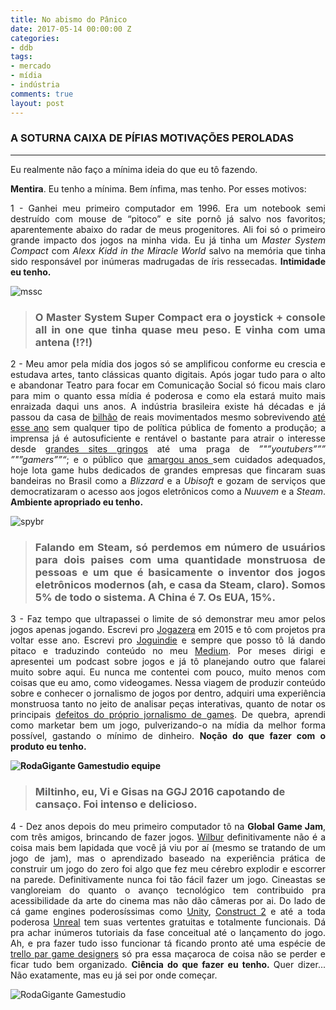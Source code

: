 ```yaml
---
title: No abismo do Pânico
date: 2017-05-14 00:00:00 Z
categories:
- ddb
tags:
- mercado
- mídia
- indústria
comments: true
layout: post
---
```


### A SOTURNA CAIXA DE PÍFIAS MOTIVAÇÕES PEROLADAS

---

<div class="posts">
<div class="post">
<p>Eu realmente n&atilde;o fa&ccedil;o a m&iacute;nima ideia do que eu t&ocirc; fazendo.</p>
<p><strong>Mentira</strong>. Eu tenho a m&iacute;nima. Bem &iacute;nfima, mas tenho. Por esses motivos:</p>
<p style="text-align: justify;">1 - Ganhei meu primeiro computador em 1996. Era um notebook semi destru&iacute;do com mouse de &ldquo;pitoco&rdquo; e site porn&ocirc; j&aacute; salvo nos favoritos; aparentemente abaixo do radar de meus progenitores. Ali foi s&oacute; o primeiro grande impacto dos jogos na minha vida. Eu j&aacute; tinha um <em>Master System Compact</em> com <em>Alexx Kidd in the Miracle World</em> salvo na mem&oacute;ria que tinha sido respons&aacute;vel por in&uacute;meras madrugadas de &iacute;ris ressecadas. <strong>Intimidade eu tenho.</strong></p>
<p><img title="Master System Super Compact" src="http://i.imgur.com/qFElOxG.jpg" alt="mssc" /></p>
<blockquote>
<h3 id="o-master-system-super-compact-era-o-joystick--console-all-in-one-que-tinha-quase-meu-peso-e-vinha-com-uma-antena-" style="text-align: justify;">O Master System Super Compact era o joystick + console all in one que tinha quase meu peso. E vinha com uma antena (!?!)</h3>
</blockquote>
<p style="text-align: justify;">2 - Meu amor pela m&iacute;dia dos jogos s&oacute; se amplificou conforme eu crescia e estudava artes, tanto cl&aacute;ssicas quanto digitais. Ap&oacute;s jogar tudo para o alto e abandonar Teatro para focar em Comunica&ccedil;&atilde;o Social s&oacute; ficou mais claro para mim o quanto essa m&iacute;dia &eacute; poderosa e como ela estar&aacute; muito mais enraizada daqui uns anos. A ind&uacute;stria brasileira existe h&aacute; d&eacute;cadas e j&aacute; passou da casa de <a href="https://www.ecommercebrasil.com.br/noticias/industria-de-jogos-eletronicos-um-setor-em-ascensao-no-brasil/" target="_blank">bilh&atilde;o</a> de reais movimentados mesmo sobrevivendo <a href="http://localhost:4000/profanadores/overloadr.com.br/especiais/2017/05/conheca-todos-os-23-jogos-contemplados-no-edital-de-games-da-ancine/" target="_blank">at&eacute; esse ano</a> sem qualquer tipo de pol&iacute;tica p&uacute;blica de fomento a produ&ccedil;&atilde;o; a imprensa j&aacute; &eacute; autosuficiente e rent&aacute;vel o bastante para atrair o interesse desde <a href="http://br.ign.com/" target="_blank">grandes sites gringos</a> at&eacute; uma praga de <em>&rdquo;"&rdquo;youtubers&rdquo;&rdquo;&rdquo; &rdquo;"&rdquo;gamers&rdquo;&rdquo;&ldquo;</em>; e o p&uacute;blico que <a href="https://www.redbull.com/br-pt/serie-paralelos-narra-pirataria-de-games-no-brasil" target="_blank">amargou anos </a>sem cuidados adequados, hoje lota game hubs dedicados de grandes empresas que fincaram suas bandeiras no Brasil como a <em>Blizzard</em> e a <em>Ubisoft</em> e gozam de servi&ccedil;os que democratizaram o acesso aos jogos eletr&ocirc;nicos como a <em>Nuuvem</em> e a <em>Steam</em>. <strong>Ambiente apropriado eu tenho.</strong></p>
<p><img title="4&ordm; maior pa&iacute;s da Steam" src="http://i.imgur.com/bksdLa3.png" alt="spybr" /></p>
<blockquote>
<h3 id="falando-em-steam-s-perdemos-em-nmero-de-usurios-para-dois-paises-com-uma-quantidade-monstruosa-de-pessoas-e-um-que--basicamente-o-inventor-dos-jogos-eletrnicos-modernos-ah-e-casa-da-steam-claro-somos-5-de-todo-o-sistema-a-china--7-os-eua-15" style="text-align: justify;">Falando em Steam, s&oacute; perdemos em n&uacute;mero de usu&aacute;rios para dois paises com uma quantidade monstruosa de pessoas e um que &eacute; basicamente o inventor dos jogos eletr&ocirc;nicos modernos (ah, e casa da Steam, claro). Somos 5% de todo o sistema. A China &eacute; 7. Os EUA, 15%.</h3>
</blockquote>
<p style="text-align: justify;">3 - Faz tempo que ultrapassei o limite de s&oacute; demonstrar meu amor pelos jogos apenas jogando. Escrevi pro <a href="http://jogazera.com.br/" target="_blank">Jogazera</a> em 2015 e t&ocirc; com projetos pra voltar esse ano. Escrevi pro <a title="Joguindie" href="joguindie.com.br" target="_blank">Joguindie</a> e sempre que posso t&ocirc; l&aacute; dando pitaco e traduzindo conte&uacute;do no meu <a title="Medium/Macalango" href="https://medium.com/macalango" target="_blank">Medium</a>. Por meses dirigi e apresentei um podcast sobre jogos e j&aacute; t&ocirc; planejando outro que falarei muito sobre aqui. Eu nunca me contentei com pouco, muito menos com coisas que eu amo, como videogames. Nessa viagem de produzir conte&uacute;do sobre e conhecer o jornalismo de jogos por dentro, adquiri uma experi&ecirc;ncia monstruosa tanto no jeito de analisar pe&ccedil;as interativas, quanto de notar os principais <a title="Para que (e a quem) serve o atual jornalismo de games brasileiro?" href="https://medium.com/@felipepepe/https-medium-com-felipepepe-para-que-e-a-quem-serve-o-atual-jornalismo-de-games-brasileiro-a38de5d57557" target="_blank">defeitos do pr&oacute;prio jornalismo de games</a>. De quebra, aprendi como marketar bem um jogo, pulverizando-o na m&iacute;dia da melhor forma poss&iacute;vel, gastando o m&iacute;nimo de dinheiro.&nbsp;<strong>No&ccedil;&atilde;o do que fazer com o produto eu tenho.</strong></p>
<p style="text-align: justify;"><strong><img src="http://i.imgur.com/x2eIFWR.png" alt="RodaGigante Gamestudio equipe" /></strong></p>
<blockquote>
<h3>Miltinho, eu, Vi e Gisas na GGJ 2016 capotando de cansa&ccedil;o. Foi intenso e delicioso.</h3>
</blockquote>
<p style="text-align: justify;">4 - Dez anos depois do meu primeiro computador t&ocirc; na <strong>Global Game Jam</strong>, com tr&ecirc;s amigos, brincando de fazer jogos. <a title="Wilbur" href="http://globalgamejam.org/2016/games/wilbur" target="_blank">Wilbur</a>&nbsp;definitivamente n&atilde;o&nbsp;&eacute; a coisa mais bem lapidada que voc&ecirc; j&aacute; viu por a&iacute; (mesmo se tratando de um jogo de jam), mas o aprendizado baseado na experi&ecirc;ncia pr&aacute;tica de construir um jogo do zero foi algo que fez meu c&eacute;rebro explodir e escorrer na parede. Definitivamente nunca foi t&atilde;o f&aacute;cil fazer um jogo. Cineastas se vangloreiam do quanto o avan&ccedil;o tecnol&oacute;gico tem contribuido pra acessibilidade da arte do cinema mas n&atilde;o d&atilde;o c&acirc;meras por ai. Do lado de c&aacute; game engines poderos&iacute;ssimas como <a href="https://store.unity.com/pt/?_ga=2.26392125.1877686795.1495014477-322293953.1495014477" target="_blank">Unity</a>, <a href="https://www.scirra.com/construct2" target="_blank">Construct 2</a> e at&eacute; a toda poderosa <a href="https://www.unrealengine.com/what-is-unreal-engine-4" target="_blank">Unreal</a> tem suas vertentes gratuitas e totalmente funcionais. D&aacute; pra achar in&uacute;meros tutoriais da fase conceitual at&eacute; o lan&ccedil;amento do jogo. Ah, e pra fazer tudo isso funcionar t&aacute; ficando pronto at&eacute; uma esp&eacute;cie de <a title="Hack 'n Plan" href="https://app.hacknplan.com" target="_blank">trello par game designers</a> s&oacute; pra essa ma&ccedil;aroca de coisa n&atilde;o se perder e ficar tudo bem organizado.&nbsp;<strong>Ci&ecirc;ncia do que fazer eu tenho.&nbsp;</strong>Quer dizer... N&atilde;o exatamente, mas eu j&aacute; sei por onde come&ccedil;ar.</p>
<p><img src="http://i.imgur.com/cxFU7uF.jpg" alt="RodaGigante Gamestudio" /></p>
</div>
</div>
<div class="pagination">&nbsp;</div>
